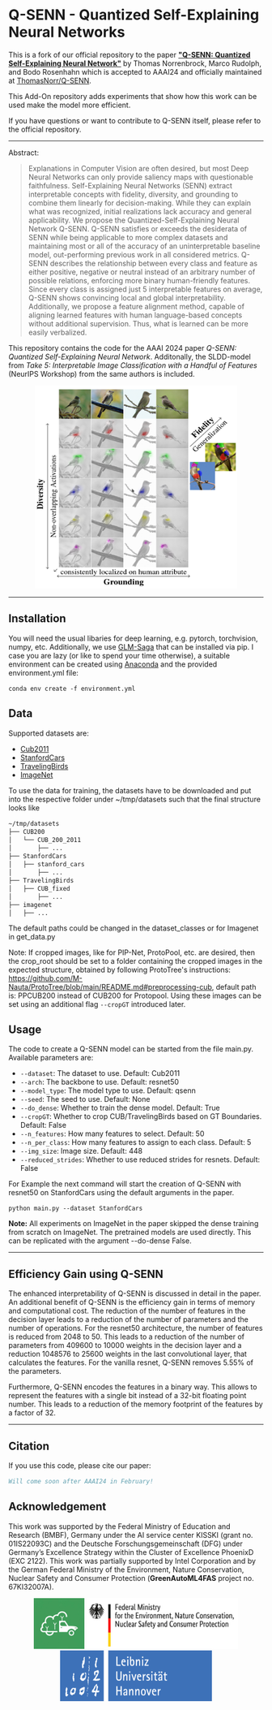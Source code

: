 # Q-SENN - Quantized Self-Explaining Neural Networks

This is a fork of our official repository to the paper 
[**"Q-SENN: Quantized Self-Explaining Neural Network"**](https://arxiv.org/abs/2312.13839) 
by Thomas
Norrenbrock, 
Marco Rudolph,
and Bodo Rosenhahn
which is accepted to AAAI24 and officially maintained
at [ThomasNorr/Q-SENN](https://github.com/ThomasNorr/Q-SENN).

This Add-On repository adds experiments that show how this work can be used make
the model more efficient.

If you have questions or want to contribute to Q-SENN itself, please 
refer to the official repository. 



---
Abstract:
>Explanations in Computer Vision are often desired, but most Deep Neural Networks can only provide saliency maps with questionable faithfulness. Self-Explaining Neural Networks (SENN) extract interpretable concepts with fidelity, diversity, and grounding to combine them linearly for decision-making. While they can explain what was recognized, initial realizations lack accuracy and general applicability. We propose the Quantized-Self-Explaining Neural Network Q-SENN. Q-SENN satisfies or exceeds the desiderata of SENN while being applicable to more complex datasets and maintaining most or all of the accuracy of an uninterpretable baseline model, out-performing previous work in all considered metrics. Q-SENN describes the relationship between every class and feature as either positive, negative or neutral instead of an arbitrary number of possible relations, enforcing more binary human-friendly features. Since every class is assigned just 5 interpretable features on average, Q-SENN shows convincing local and global interpretability. Additionally, we propose a feature alignment method, capable of aligning learned features with human language-based concepts without additional supervision. Thus, what is learned can be more easily verbalized.


This repository contains the code for the AAAI 2024 paper 
*Q-SENN: Quantized Self-Explaining Neural Network*.
Additonally, the SLDD-model from *Take 5: 
Interpretable Image Classification with a Handful of Features* (NeurIPS 
Workshop) from the same authors is included.


<p align="center">
    <img width="400" height="400" src="fig/birds.png"> 
</p>

---

## Installation
You will need the usual libaries for deep learning, e.g. pytorch, 
torchvision, numpy, etc. Additionally, we use 
[GLM-Saga](https://github.com/MadryLab/glm_saga) that can be installed via pip.
I case you are lazy (or like to spend your time otherwise), a suitable 
environment can be created using [Anaconda](https://www.anaconda.com/) and the 
provided environment.yml file:
```shell
conda env create -f environment.yml 
```

## Data
Supported datasets are:
- [Cub2011](https://www.vision.caltech.edu/datasets/cub_200_2011/)
- [StanfordCars](https://ai.stanford.edu/~jkrause/cars/car_dataset.html)
- [TravelingBirds](https://worksheets.codalab.org/bundles/0x518829de2aa440c79cd9d75ef6669f27)
- [ImageNet](https://www.image-net.org/)

To use the data for training, the datasets have to be downloaded and put into the 
respective folder under ~/tmp/datasets such that the final structure looks like

```shell
~/tmp/datasets
├── CUB200
│   └── CUB_200_2011
│       ├── ...
├── StanfordCars
│   ├── stanford_cars
│       ├── ...
├── TravelingBirds
│   ├── CUB_fixed
│       ├── ...
├── imagenet
│   ├── ...
```

The default paths could be changed in the dataset_classes or for Imagenet in 
get_data.py

Note: 
If cropped images, like for PIP-Net, ProtoPool, etc. are desired, then the 
crop_root should be set to a folder containing the cropped images in the 
expected structure, obtained by following ProtoTree's instructions: 
https://github.com/M-Nauta/ProtoTree/blob/main/README.md#preprocessing-cub, 
default path is: PPCUB200  instead of CUB200 for Protopool. Using these images 
can be set using an additional flag `--cropGT` introduced later.



## Usage
The code to create a Q-SENN model can be started from the file main.py.
Available parameters are:
- `--dataset`: The dataset to use. Default: Cub2011
- `--arch`: The backbone to use. Default: resnet50
- `--model_type`: The model type to use. Default: qsenn
- `--seed`: The seed to use. Default: None
- `--do_dense`: Whether to train the dense model. Default: True
- `--cropGT`: Whether to crop CUB/TravelingBirds based on GT Boundaries. Default: False
- `--n_features`: How many features to select. Default: 50
- `--n_per_class`: How many features to assign to each class. Default: 5
- `--img_size`: Image size. Default: 448
- `--reduced_strides`: Whether to use reduced strides for resnets. Default: False


For Example the next command will start the creation of Q-SENN with resnet50 on 
StanfordCars using the default arguments in the paper.
```shell
python main.py --dataset StanfordCars
```

**Note:**
All experiments on ImageNet in the paper skipped the dense training from 
scratch on ImageNet. The pretrained models are used directly.
This can be replicated with the argument --do-dense False.

--- 
## Efficiency Gain using Q-SENN
The enhanced interpretability of Q-SENN is discussed in detail in the paper. 
An additional benefit of Q-SENN is the efficiency gain in terms of memory and
computational cost. The reduction of the number of features in the decision 
layer leads to a reduction of the number of parameters and the number of
operations. For the resnet50 architecture, the number of features is reduced
from 2048 to 50. This leads to a reduction of the number of parameters from
409600 to 10000 weights in the decision layer and a reduction 1048576 to 
25600 weights in the last convolutional layer, that calculates the features.
For the vanilla resnet, Q-SENN removes 5.55% of the parameters. 

Furthermore, Q-SENN encodes the features in a binary way. This allows to
represent the features with a single bit instead of a 32-bit floating point
number. This leads to a reduction of the memory footprint of the features
by a factor of 32.

---

## Citation
If you use this code, please cite our paper:

```bibtex
Will come soon after AAAI24 in February!
```

## Acknowledgement
This work was supported by the Federal Ministry of Education and Research 
(BMBF), Germany under the AI service center KISSKI (grant no. 01IS22093C) 
and the Deutsche Forschungsgemeinschaft (DFG) under Germany’s Excellence 
Strategy within the Cluster of Excellence PhoenixD (EXC 2122). This work was 
partially supported by Intel Corporation and by the German Federal Ministry of the Environment, Nature Conservation, Nuclear Safety and Consumer Protection (**GreenAutoML4FAS** project no. 67KI32007A). 

<p align="center">
    <img width="100" height="100" src="fig/AutoML4FAS_Logo.jpeg"> 
    <img width="300" height="100" src="fig/Bund.png">
    <img width="300" height="100" src="fig/LUH.png"> 
</p>